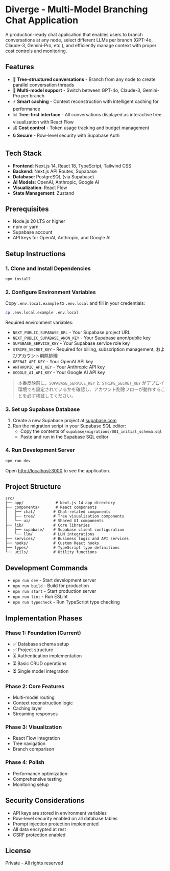 # Diverge - Multi-Model Branching Chat Application

A production-ready chat application that enables users to branch conversations at any node, select different LLMs per branch (GPT-4o, Claude-3, Gemini-Pro, etc.), and efficiently manage context with proper cost controls and monitoring.

## Features

- 🌳 **Tree-structured conversations** - Branch from any node to create parallel conversation threads
- 🤖 **Multi-model support** - Switch between GPT-4o, Claude-3, Gemini-Pro per branch
- ⚡ **Smart caching** - Context reconstruction with intelligent caching for performance
- 📊 **Tree-first interface** - All conversations displayed as interactive tree visualization with React Flow
- 💰 **Cost control** - Token usage tracking and budget management
- 🔒 **Secure** - Row-level security with Supabase Auth

## Tech Stack

- **Frontend**: Next.js 14, React 18, TypeScript, Tailwind CSS
- **Backend**: Next.js API Routes, Supabase
- **Database**: PostgreSQL (via Supabase)
- **AI Models**: OpenAI, Anthropic, Google AI
- **Visualization**: React Flow
- **State Management**: Zustand

## Prerequisites

- Node.js 20 LTS or higher
- npm or yarn
- Supabase account
- API keys for OpenAI, Anthropic, and Google AI

## Setup Instructions

### 1. Clone and Install Dependencies

```bash
npm install
```

### 2. Configure Environment Variables

Copy `.env.local.example` to `.env.local` and fill in your credentials:

```bash
cp .env.local.example .env.local
```

Required environment variables:
- `NEXT_PUBLIC_SUPABASE_URL` - Your Supabase project URL
- `NEXT_PUBLIC_SUPABASE_ANON_KEY` - Your Supabase anon/public key
- `SUPABASE_SERVICE_KEY` - Your Supabase service role key
- `STRIPE_SECRET_KEY` - Required for billing, subscription management, およびアカウント削除処理
- `OPENAI_API_KEY` - Your OpenAI API key
- `ANTHROPIC_API_KEY` - Your Anthropic API key
- `GOOGLE_AI_API_KEY` - Your Google AI API key

> 本番反映前に、`SUPABASE_SERVICE_KEY` と `STRIPE_SECRET_KEY` がデプロイ環境でも設定されているかを確認し、アカウント削除フローが動作することを必ず検証してください。

### 3. Set up Supabase Database

1. Create a new Supabase project at [supabase.com](https://supabase.com)
2. Run the migration script in your Supabase SQL editor:
   - Copy the contents of `supabase/migrations/001_initial_schema.sql`
   - Paste and run in the Supabase SQL editor

### 4. Run Development Server

```bash
npm run dev
```

Open [http://localhost:3000](http://localhost:3000) to see the application.

## Project Structure

```
src/
├── app/              # Next.js 14 app directory
├── components/       # React components
│   ├── chat/        # Chat-related components
│   ├── tree/        # Tree visualization components
│   └── ui/          # Shared UI components
├── lib/             # Core libraries
│   ├── supabase/    # Supabase client configuration
│   └── llm/         # LLM integrations
├── services/        # Business logic and API services
├── hooks/           # Custom React hooks
├── types/           # TypeScript type definitions
└── utils/           # Utility functions
```

## Development Commands

- `npm run dev` - Start development server
- `npm run build` - Build for production
- `npm run start` - Start production server
- `npm run lint` - Run ESLint
- `npm run typecheck` - Run TypeScript type checking

## Implementation Phases

### Phase 1: Foundation (Current)
- ✅ Database schema setup
- ✅ Project structure
- ⏳ Authentication implementation
- ⏳ Basic CRUD operations
- ⏳ Single model integration

### Phase 2: Core Features
- Multi-model routing
- Context reconstruction logic
- Caching layer
- Streaming responses

### Phase 3: Visualization
- React Flow integration
- Tree navigation
- Branch comparison

### Phase 4: Polish
- Performance optimization
- Comprehensive testing
- Monitoring setup

## Security Considerations

- API keys are stored in environment variables
- Row-level security enabled on all database tables
- Prompt injection protection implemented
- All data encrypted at rest
- CSRF protection enabled

## License

Private - All rights reserved
